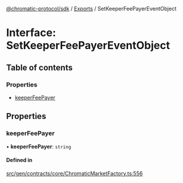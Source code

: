 [@chromatic-protocol/sdk](../README.md) / [Exports](../modules.md) / SetKeeperFeePayerEventObject

# Interface: SetKeeperFeePayerEventObject

## Table of contents

### Properties

- [keeperFeePayer](SetKeeperFeePayerEventObject.md#keeperfeepayer)

## Properties

### keeperFeePayer

• **keeperFeePayer**: `string`

#### Defined in

[src/gen/contracts/core/ChromaticMarketFactory.ts:556](https://github.com/chromatic-protocol/sdk/blob/7230d6e/src/gen/contracts/core/ChromaticMarketFactory.ts#L556)
